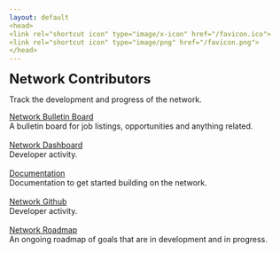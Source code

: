 ```yaml
---
layout: default
<head>
<link rel="shortcut icon" type="image/x-icon" href="/favicon.ico">
<link rel="shortcut icon" type="image/png" href="/favicon.png">
</head>
---
```

<b><font size="5">Network Contributors</font></b>

Track the development and progress of the network.

<a href="https://networkfund.notion.site/Job-Board-1497e87749b04767b98a75094654ae79" target="_blank">Network Bulletin Board</a>
<br>
A bulletin board for job listings, opportunities and anything related.
<br>
<br>
<a href="https://docs.google.com/spreadsheets/d/1D31ZJwDJ6aJOQqklNNa1GS7TpN4oLb_B3UKRc0uCmGU/edit?usp=sharing">Network Dashboard</a>
<br>
Developer activity.
<br>
<br>
<a href="https://github.com/networkfund" target="_blank">Documentation</a>
<br>
Documentation to get started building on the network.
<br>
<br>
<a href="https://github.com/networkfund" target="_blank">Network Github</a>
<br>
Developer activity.
<br>
<br>
<a href="https://networkfund.notion.site/networkfund/roadmap-00c0948c1a3e4fd0b2f6510b5d410ac8" target="_blank">Network Roadmap</a>
<br>
An ongoing roadmap of goals that are in development and in progress. 
<br>
<br>



